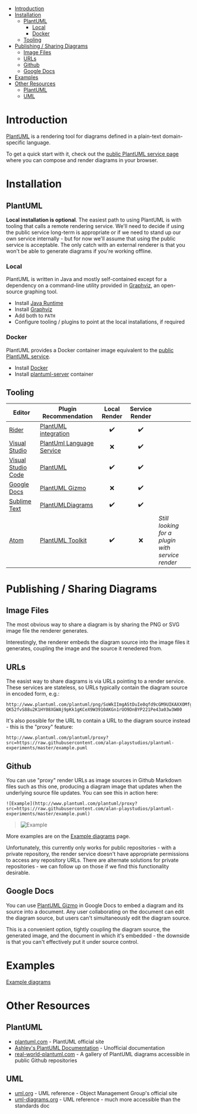 - [Introduction](#introduction)
- [Installation](#installation)
  - [PlantUML](#plantuml)
    - [Local](#local)
    - [Docker](#docker)
  - [Tooling](#tooling)
- [Publishing / Sharing Diagrams](#publishing--sharing-diagrams)
  - [Image Files](#image-files)
  - [URLs](#urls)
  - [Github](#github)
  - [Google Docs](#google-docs)
- [Examples](#examples)
- [Other Resources](#other-resources)
  - [PlantUML](#plantuml-1)
  - [UML](#uml)

# Introduction

[PlantUML](https://plantuml.com/) is a rendering tool for diagrams defined in a plain-text domain-specific language.

To get a quick start with it, check out the [public PlantUML service page](http://www.plantuml.com/plantuml/) where you can compose and render diagrams in your browser.

# Installation

## PlantUML

**Local installation is optional**. The easiest path to using PlantUML is with tooling that calls a remote rendering service. We'll need to decide if using the public service long-term is appropriate or if we need to stand up our own service internally - but for now we'll assume that using the public service is acceptable. The only catch with an external renderer is that you won't be able to generate diagrams if you're working offline.

### Local

PlantUML is written in Java and mostly self-contained except for a dependency on a command-line utility provided in [Graphviz](https://graphviz.org/), an open-source graphing tool.

* Install [Java Runtime](https://www.java.com/en/download/)
* Install [Graphviz](https://graphviz.org/download/)
* Add both to `PATH` 
* Configure tooling / plugins to point at the local installations, if required

### Docker

PlantUML provides a Docker container image equivalent to the [public PlantUML service](http://www.plantuml.com/plantuml/).
* Install [Docker](https://docs.docker.com/get-docker/)
* Install [plantuml-server](https://hub.docker.com/r/plantuml/plantuml-server) container

## Tooling

| Editor | Plugin Recommendation | Local Render | Service Render | |
| --- | --- | :-: | :-: | --- |
| [Rider](https://www.jetbrains.com/rider/) | [PlantUML integration](https://plugins.jetbrains.com/plugin/7017-plantuml-integration) | :heavy_check_mark: | :heavy_check_mark: |
| [Visual Studio](https://visualstudio.microsoft.com/) | [PlantUml Language Service](https://marketplace.visualstudio.com/items?itemName=KieranBorsden.PlantUmlLanguageService) | :x: | :heavy_check_mark: |
| [Visual Studio Code](https://code.visualstudio.com/) | [PlantUML](https://marketplace.visualstudio.com/items?itemName=jebbs.plantuml) | :heavy_check_mark: | :heavy_check_mark: |
| [Google Docs](https://docs.google.com/) | [PlantUML Gizmo](https://workspace.google.com/marketplace/app/plantuml_gizmo/950520042571) | :x: | :heavy_check_mark: |
| [Sublime Text](https://www.sublimetext.com/) | [PlantUMLDiagrams](https://packagecontrol.io/packages/PlantUmlDiagrams) | :heavy_check_mark: | :heavy_check_mark: |
| [Atom](https://atom.io/) | [PlantUML Toolkit](https://atom.io/packages/plantuml-toolkit) | :heavy_check_mark: | :x: | *Still looking for a plugin with service render*

# Publishing / Sharing Diagrams

## Image Files

The most obvious way to share a diagram is by sharing the PNG or SVG image file the renderer generates.

Interestingly, the renderer embeds the diagram source into the image files it generates, coupling the image and the source it renedered from.

## URLs

The easist way to share diagrams is via URLs pointing to a render service. These services are stateless, so URLs typically contain the diagram source in encoded form, e.g.:

```
http://www.plantuml.com/plantuml/png/SoWkIImgAStDuIe0qfd9cGM9UIKAXXOMfgW2bgRe0cWgZ0mCJRbqTUqWCkb5-QK52fvS88u2K1HY08XGWAj9pKk1gKCeX9W3910AKGn1rUO9DnBYP221Pe43a03w3W00
```

It's also possible for the URL to contain a URL to the diagram source instead - this is the "proxy" feature:

```
http://www.plantuml.com/plantuml/proxy?src=https://raw.githubusercontent.com/alan-playstudios/plantuml-experiments/master/example.puml
```

## Github

You can use "proxy" render URLs as image sources in Github Markdown files such as this one, producing a diagram image that updates when the underlying source file updates. You can see this in action here:

```
![Example](http://www.plantuml.com/plantuml/proxy?src=https://raw.githubusercontent.com/alan-playstudios/plantuml-experiments/master/example.puml)
```

>![Example](http://www.plantuml.com/plantuml/proxy?src=https://raw.githubusercontent.com/alan-playstudios/plantuml-experiments/master/example.puml)

More examples are on the [Example diagrams](docs/example-diagrams.md) page.

Unfortunately, this currently only works for public repositories - with a private repository, the render service doesn't have appropriate permissions to access any repository URLs. There are alternate solutions for private repositories - we can follow up on those if we find this functionality desirable.

## Google Docs

You can use [PlantUML Gizmo](https://workspace.google.com/marketplace/app/plantuml_gizmo/950520042571) in Google Docs to embed a diagram and its source into a document. Any user collaborating on the document can edit the diagram source, but users can't simultaneously edit the diagram source.

This is a convenient option, tightly coupling the diagram source, the generated image, and the document in which it's embedded - the downside is that you can't effectively put it under source control.

# Examples

[Example diagrams](docs/example-diagrams.md)

# Other Resources

## PlantUML

* [plantuml.com](https://plantuml.com/) - PlantUML official site
* [Ashley's PlantUML Documentation](https://plantuml-documentation.readthedocs.io/en/latest/index.html) - Unofficial documentation
* [real-world-plantuml.com](https://real-world-plantuml.com/) - A gallery of PlantUML diagrams accessible in public Github repositories

## UML

* [uml.org](https://www.uml.org/) - UML reference - Object Management Group's official site
* [uml-diagrams.org](https://www.uml-diagrams.org/) - UML reference - much more accessible than the standards doc
